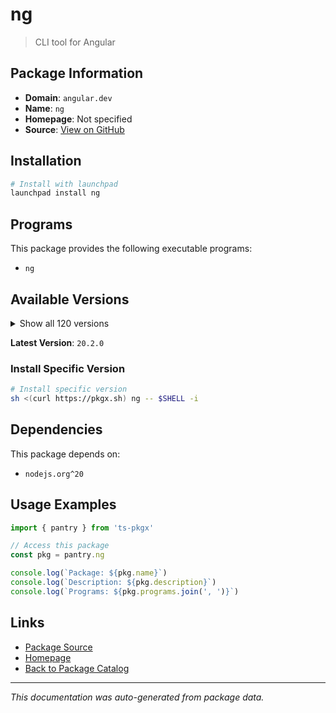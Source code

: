 # ng

> CLI tool for Angular

## Package Information

- **Domain**: `angular.dev`
- **Name**: `ng`
- **Homepage**: Not specified
- **Source**: [View on GitHub](https://github.com/pkgxdev/pantry/tree/main/projects/angular.dev/package.yml)

## Installation

```bash
# Install with launchpad
launchpad install ng
```

## Programs

This package provides the following executable programs:

- `ng`

## Available Versions

<details>
<summary>Show all 120 versions</summary>

- `20.2.0`, `20.1.6`, `20.1.5`, `20.1.4`, `20.1.3`
- `20.1.2`, `20.1.1`, `20.1.0`, `20.0.6`, `20.0.5`
- `20.0.4`, `20.0.3`, `20.0.2`, `20.0.1`, `20.0.0`
- `19.2.15`, `19.2.14`, `19.2.13`, `19.2.12`, `19.2.11`
- `19.2.10`, `19.2.9`, `19.2.8`, `19.2.7`, `19.2.6`
- `19.2.5`, `19.2.4`, `19.2.3`, `19.2.2`, `19.2.1`
- `19.2.0`, `19.1.9`, `19.1.8`, `19.1.7`, `19.1.6`
- `19.1.5`, `19.1.4`, `19.1.3`, `19.1.2`, `19.1.1`
- `19.1.0`, `19.0.7`, `19.0.6`, `19.0.5`, `19.0.4`
- `19.0.3`, `19.0.2`, `19.0.1`, `19.0.0`, `18.2.20`
- `18.2.19`, `18.2.18`, `18.2.17`, `18.2.16`, `18.2.15`
- `18.2.14`, `18.2.13`, `18.2.12`, `18.2.11`, `18.2.10`
- `18.2.9`, `18.2.8`, `18.2.7`, `18.2.6`, `18.2.5`
- `18.2.4`, `18.2.3`, `18.2.2`, `18.2.1`, `18.2.0`
- `18.1.4`, `18.1.3`, `18.1.2`, `18.1.1`, `18.1.0`
- `18.0.7`, `18.0.6`, `18.0.5`, `18.0.4`, `18.0.3`
- `18.0.2`, `18.0.1`, `18.0.0`, `17.3.17`, `17.3.16`
- `17.3.15`, `17.3.14`, `17.3.13`, `17.3.12`, `17.3.11`
- `17.3.10`, `17.3.9`, `17.3.8`, `17.3.7`, `17.3.6`
- `17.3.5`, `17.3.4`, `17.3.3`, `17.3.2`, `17.3.1`
- `17.3.0`, `17.2.3`, `17.2.2`, `17.2.1`, `17.2.0`
- `17.1.4`, `17.1.3`, `17.1.2`, `17.1.1`, `17.1.0`
- `17.0.10`, `17.0.9`, `17.0.8`, `17.0.7`, `17.0.6`
- `17.0.5`, `16.2.16`, `16.2.15`, `16.2.14`, `15.2.11`

</details>

**Latest Version**: `20.2.0`

### Install Specific Version

```bash
# Install specific version
sh <(curl https://pkgx.sh) ng -- $SHELL -i
```

## Dependencies

This package depends on:

- `nodejs.org^20`

## Usage Examples

```typescript
import { pantry } from 'ts-pkgx'

// Access this package
const pkg = pantry.ng

console.log(`Package: ${pkg.name}`)
console.log(`Description: ${pkg.description}`)
console.log(`Programs: ${pkg.programs.join(', ')}`)
```

## Links

- [Package Source](https://github.com/pkgxdev/pantry/tree/main/projects/angular.dev/package.yml)
- [Homepage](#)
- [Back to Package Catalog](../../package-catalog.md)

---

*This documentation was auto-generated from package data.*
